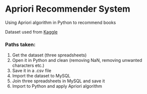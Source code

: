 # Apriori Recommender System
Using Apriori algorithm in Python to recommend books

Dataset used from [Kaggle](https://www.kaggle.com/datasets/arashnic/book-recommendation-dataset)

### Paths taken:
1) Get the dataset (three spreadsheets)
2) Open it in Python and clean (removing NaN, removing unwanted characters etc.)
3) Save it in a .csv file
4) Import the dataset to MySQL
5) Join three spreadsheets in MySQL and save it
6) Import to Python and apply Apriori algorithm
